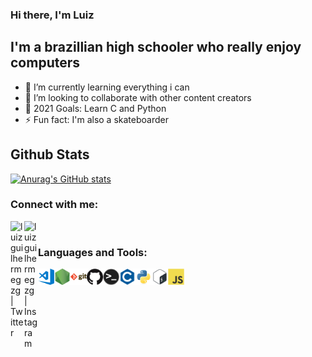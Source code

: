 ### Hi there, I'm  Luiz 
## I'm a brazillian high schooler who really enjoy computers

- 🌱 I’m currently learning everything i can
- 👯 I’m looking to collaborate with other content creators
- 🥅 2021 Goals: Learn C and Python
- ⚡ Fun fact: I'm also a skateboarder 

## Github Stats

[![Anurag's GitHub stats](https://github-readme-stats.vercel.app/api?username=luizguilhermegzg&theme=gruvbox)](https://github.com/anuraghazra/github-readme-stats)


### Connect with me:

[<img align="left" alt="luizguilhermegzg | Twitter" width="22px" src="https://cdn.jsdelivr.net/npm/simple-icons@v3/icons/twitter.svg" />][twitter]
[<img align="left" alt="luizguilhermegzg | Instagram" width="22px" src="https://cdn.jsdelivr.net/npm/simple-icons@v3/icons/instagram.svg" />][instagram]

<br />

### Languages and Tools:

<img align="left" alt="Visual Studio Code" width="26px" src="https://raw.githubusercontent.com/github/explore/80688e429a7d4ef2fca1e82350fe8e3517d3494d/topics/visual-studio-code/visual-studio-code.png" />
<img align="left" alt="Node.js" width="26px" src="https://raw.githubusercontent.com/github/explore/80688e429a7d4ef2fca1e82350fe8e3517d3494d/topics/nodejs/nodejs.png" />
<img align="left" alt="Git" width="26px" src="https://raw.githubusercontent.com/github/explore/80688e429a7d4ef2fca1e82350fe8e3517d3494d/topics/git/git.png" />
<img align="left" alt="GitHub" width="26px" src="https://raw.githubusercontent.com/github/explore/78df643247d429f6cc873026c0622819ad797942/topics/github/github.png" />
<img align="left" alt="Terminal" width="26px" src="https://raw.githubusercontent.com/github/explore/80688e429a7d4ef2fca1e82350fe8e3517d3494d/topics/terminal/terminal.png" />
<img align="left" alt="C" width="26px" src="https://raw.githubusercontent.com/devicons/devicon/9f4f5cdb393299a81125eb5127929ea7bfe42889/icons/c/c-plain.svg"/>
<img align="left" alt="Python" width="26px" src="https://raw.githubusercontent.com/devicons/devicon/9f4f5cdb393299a81125eb5127929ea7bfe42889/icons/python/python-original.svg"/>
<img align="left" alt="Bash" width="26px" src="https://raw.githubusercontent.com/devicons/devicon/9f4f5cdb393299a81125eb5127929ea7bfe42889/icons/bash/bash-original.svg"/>
<img align="left" alt="Javascript" width="26px" src="https://raw.githubusercontent.com/devicons/devicon/9f4f5cdb393299a81125eb5127929ea7bfe42889/icons/javascript/javascript-original.svg" />


[twitter]: https://twitter.com/luizinguui
[instagram]: https://www.instagram.com/eoluizmiamigo/

<br />
<br />
